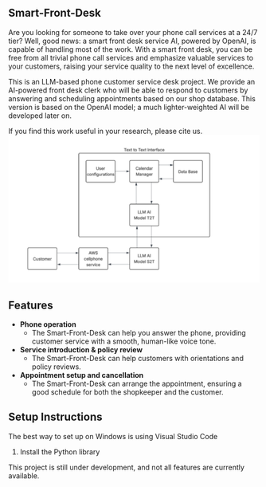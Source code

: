 ## Smart-Front-Desk
Are you looking for someone to take over your phone call services at a 24/7 tier? Well, good news: a smart front desk service AI, powered by OpenAI, is capable of handling most of the work. With a smart front desk, you can be free from all trivial phone call services and emphasize valuable services to your customers, raising your service quality to the next level of excellence.

This is an LLM-based phone customer service desk project. We provide an AI-powered front desk clerk who will be able to respond to customers by answering and scheduling appointments based on our shop database. This version is based on the OpenAI model; a much lighter-weighted AI will be developed later on.

If you find this work useful in your research, please cite us.
![Software Architecture](resources/SoftwareArchitectureSnapshot.png)

## Features
- **Phone operation**
    - The Smart-Front-Desk can help you answer the phone, providing customer service with a smooth, human-like voice tone.
- **Service introduction & policy review**
  - The Smart-Front-Desk can help customers with orientations and policy reviews.
- **Appointment setup and cancellation**
  - The Smart-Front-Desk can arrange the appointment, ensuring a good schedule for both the shopkeeper and the customer. 


## Setup Instructions
The best way to set up on Windows is using Visual Studio Code
1. Install the Python library


This project is still under development, and not all features are currently available.
